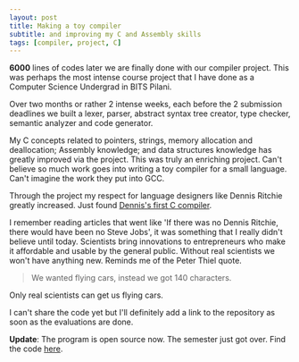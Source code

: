 ```yaml
---
layout: post
title: Making a toy compiler
subtitle: and improving my C and Assembly skills
tags: [compiler, project, C]
---
```


**6000** lines of codes later we are finally done with our compiler project. This was perhaps the most intense course project that I have done as a Computer Science Undergrad in BITS Pilani.

Over two months or rather 2 intense weeks, each before the 2 submission deadlines we built a lexer, parser, abstract syntax tree creator, type checker, semantic analyzer and code generator.

My C concepts related to pointers, strings, memory allocation and deallocation; Assembly knowledge; and data structures knowledge has greatly improved via the project. This was truly an enriching project. Can't believe so much work goes into writing a toy compiler for a small language. Can't imagine the work they put into GCC.

Through the project my respect for language designers like Dennis Ritchie greatly increased. Just found [Dennis's first C compiler](https://github.com/mortdeus/legacy-cc).

I remember reading articles that went like 'If there was no Dennis Ritchie, there would have been no Steve Jobs', it was something that I really didn't believe until today. Scientists bring innovations to entrepreneurs who make it affordable and usable by the general public. Without real scientists we won't have anything new. Reminds me of the Peter Thiel quote.

>We wanted flying cars, instead we got 140 characters.

Only real scientists can get us flying cars.

I can't share the code yet but I'll definitely add a link to the repository as soon as the evaluations are done.

**Update**: The program is open source now. The semester just got over. Find the code [here](https://github.com/psdh/CSF363).